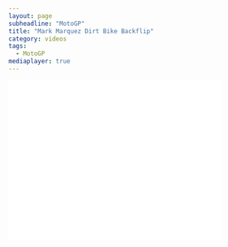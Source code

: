 ```yaml
---
layout: page
subheadline: "MotoGP"
title: "Mark Marquez Dirt Bike Backflip"
category: videos
tags:
  - MotoGP
mediaplayer: true
---
```

<div class="flex-video widescreen youtube">
<iframe width="420" height="315" src="//www.foxsports.com.au/video/motorsport/motogp/marquezs-backflip-prank!495560" frameborder="0" allowfullscreen></iframe>
</div>
